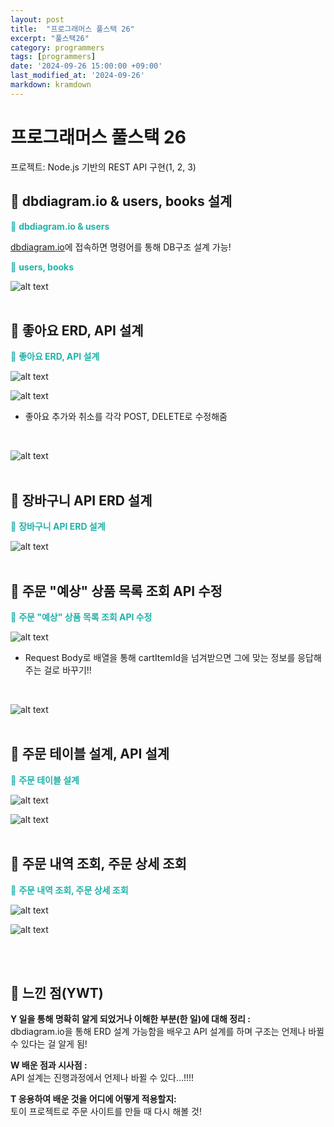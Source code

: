 ```yaml
---
layout: post
title:  "프로그래머스 풀스택 26"
excerpt: "풀스택26"
category: programmers
tags: [programmers]
date: '2024-09-26 15:00:00 +09:00'
last_modified_at: '2024-09-26'
markdown: kramdown
---
```


# 프로그래머스 풀스택 26
프로젝트: Node.js 기반의 REST API 구현(1, 2, 3)

## 🌊 dbdiagram.io & users, books 설계
<span style="color:lightseagreen">💫 **dbdiagram.io & users**</span><br>

[dbdiagram.io](dbdiagram.io)에 접속하면 명령어를 통해 DB구조 설계 가능!<br>

<span style="color:lightseagreen">💫 **users, books**</span><br>

![alt text](img01/image-264.png)<br><br/>

## 🌊 좋아요 ERD, API 설계

<span style="color:lightseagreen">💫 **좋아요 ERD, API 설계**</span><br>

![alt text](img01/image-265.png)<br>

![alt text](img01/image-266.png)<br>
- 좋아요 추가와 취소를 각각 POST, DELETE로 수정해줌<br>

<br>

![alt text](img01/image-267.png)<br><br/>

## 🌊 장바구니 API ERD 설계

<span style="color:lightseagreen">💫 **장바구니 API ERD 설계**</span><br>

![alt text](img01/image-268.png)<br><br/>

## 🌊 주문 "예상" 상품 목록 조회 API 수정

<span style="color:lightseagreen">💫 **주문 "예상" 상품 목록 조회 API 수정**</span><br>

![alt text](img01/image-269.png)<br>
- Request Body로 배열을 통해 cartItemId을 넘겨받으면 그에 맞는 정보를 응답해주는 걸로 바꾸기!!<br>

<br>

![alt text](img01/image-270.png)<br><br/>

## 🌊 주문 테이블 설계, API 설계

<span style="color:lightseagreen">💫 **주문 테이블 설계**</span><br>

![alt text](img01/image-271.png)<br>

![alt text](img01/image-272.png)<br><br/>

## 🌊 주문 내역 조회, 주문 상세 조회

<span style="color:lightseagreen">💫 **주문 내역 조회, 주문 상세 조회**</span><br>

![alt text](img01/image-273.png)<br>

![alt text](img01/image-274.png)<br>

<br><br/>

## 🌊 느낀 점(YWT)

**Y 일을 통해 명확히 알게 되었거나 이해한 부분(한 일)에 대해 정리 :**<br>
dbdiagram.io을 통해 ERD 설계 가능함을 배우고 API 설계를 하며 구조는 언제나 바뀔 수 있다는 걸 알게 됨!<br>

**W 배운 점과 시사점 :**<br>
API 설계는 진행과정에서 언제나 바뀔 수 있다...!!!!<br>

**T 응용하여 배운 것을 어디에 어떻게 적용할지:**<br>
토이 프로젝트로 주문 사이트를 만들 때 다시 해볼 것!<br>